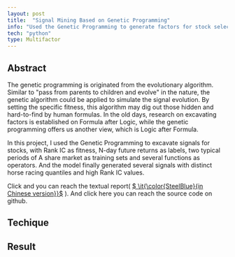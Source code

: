 ```yaml
---
layout: post
title:  "Signal Mining Based on Genetic Programming"
info: "Used the Genetic Programming to generate factors for stock selecting "
tech: "python"
type: Multifactor 
---
```

## Abstract

The genetic programming is originated from the evolutionary algorithm. Similar to "pass from parents to children and evolve" in the nature, the genetic algorithm could be applied to simulate the signal evolution. By setting the specific fitness, this algorithm may dig out those hidden and hard-to-find by human formulas. In the old days, research on excavating factors is established on Formula after Logic, while the genetic programming offers us another view, which is Logic after Formula.

In this project, I used the Genetic Programming to excavate signals for stocks, with Rank IC as fitness, N-day future returns as labels, two typical periods of A share market as training sets and several functions as operators. And the model finally generated several signals with distinct horse racing quantiles and high Rank IC values. 

Click and you can reach the textual report( [$ \it{\color{SteelBlue}{in Chinese version}}$](../assets/pdfs/genetic_programming_ppt.pdf 'Genetic Programming') ). And click here you can reach the source code on github.

## Techique

 

## Result

